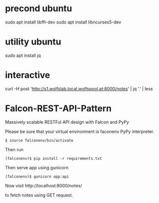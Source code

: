 # precond ubuntu

sudo apt install libffi-dev
sudo apt install libncurses5-dev

# utility ubuntu

sudo apt install jq


# interactive 


curl -H post 'http://s1.wolfslab.local.wolfspool.at:8000/notes' | jq '.' | less

# Falcon-REST-API-Pattern
Massively scalable RESTFul API design with Falcon and PyPy

Please be sure that your virtual environment is faconenv PyPy interpreter.

`$ source falconenv/bin/activate`

Then run 

`(falconenv)$ pip install -r requirements.txt`

Then serve app using gunicorn

`(falconenv)$ gunicorn app:api`

Now visit http://localhost:8000/notes/

to fetch notes using GET request.
